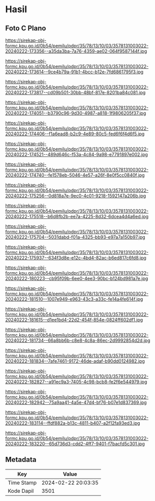 # Hasil

## Foto C Plano

https://sirekap-obj-formc.kpu.go.id/0b54/pemilu/pdpr/35/78/13/10/03/3578131003022-20240222-173356--a35da3ba-7a76-4359-ae02-064f9587144f.jpg

https://sirekap-obj-formc.kpu.go.id/0b54/pemilu/pdpr/35/78/13/10/03/3578131003022-20240222-173614--9ce4b79a-91b1-4bcc-b12e-7fd6861795f3.jpg

https://sirekap-obj-formc.kpu.go.id/0b54/pemilu/pdpr/35/78/13/10/03/3578131003022-20240222-173817--cd09b501-30bb-48bf-817e-8201ba84c081.jpg

https://sirekap-obj-formc.kpu.go.id/0b54/pemilu/pdpr/35/78/13/10/03/3578131003022-20240222-174051--b3790c96-9d30-4987-a818-1f9806205f37.jpg

https://sirekap-obj-formc.kpu.go.id/0b54/pemilu/pdpr/35/78/13/10/03/3578131003022-20240222-174406--f1a6ead8-b2c9-4e89-80c5-fed6f6f4d6f5.jpg

https://sirekap-obj-formc.kpu.go.id/0b54/pemilu/pdpr/35/78/13/10/03/3578131003022-20240222-174521--489d646c-f53a-4c84-9a98-e7791897e002.jpg

https://sirekap-obj-formc.kpu.go.id/0b54/pemilu/pdpr/35/78/13/10/03/3578131003022-20240222-174740--fe1578eb-5046-4e57-a26f-8e0f5cc0840f.jpg

https://sirekap-obj-formc.kpu.go.id/0b54/pemilu/pdpr/35/78/13/10/03/3578131003022-20240222-175256--0d818a7e-9ec0-4c01-9218-1592147a206b.jpg

https://sirekap-obj-formc.kpu.go.id/0b54/pemilu/pdpr/35/78/13/10/03/3578131003022-20240222-175518--b6d8fb2b-ee7a-4225-8d32-6dcea4d4a6ed.jpg

https://sirekap-obj-formc.kpu.go.id/0b54/pemilu/pdpr/35/78/13/10/03/3578131003022-20240222-175704--5031dabd-f01a-4325-bb93-e97a7a150b97.jpg

https://sirekap-obj-formc.kpu.go.id/0b54/pemilu/pdpr/35/78/13/10/03/3578131003022-20240222-175937--634f3d8e-e12c-4bd4-82ac-b6ed817c6fd8.jpg

https://sirekap-obj-formc.kpu.go.id/0b54/pemilu/pdpr/35/78/13/10/03/3578131003022-20240222-180223--cb95f09b-6ee0-4ee3-90bc-b124bd981a7e.jpg

https://sirekap-obj-formc.kpu.go.id/0b54/pemilu/pdpr/35/78/13/10/03/3578131003022-20240222-181510--1007e949-e963-43c3-a33c-fe14a4fe614f.jpg

https://sirekap-obj-formc.kpu.go.id/0b54/pemilu/pdpr/35/78/13/10/03/3578131003022-20240222-181615--d1ee1bd4-22d2-454f-854e-0824ff602df1.jpg

https://sirekap-obj-formc.kpu.go.id/0b54/pemilu/pdpr/35/78/13/10/03/3578131003022-20240222-181734--66a8bb6b-c8e8-4c8a-86ec-2d9992854d2d.jpg

https://sirekap-obj-formc.kpu.go.id/0b54/pemilu/pdpr/35/78/13/10/03/3578131003022-20240222-181834--7afe7461-9172-46de-adaf-b90dd0124982.jpg

https://sirekap-obj-formc.kpu.go.id/0b54/pemilu/pdpr/35/78/13/10/03/3578131003022-20240222-182827--a91ec9a3-7405-4c98-bcb8-fe2f6e544979.jpg

https://sirekap-obj-formc.kpu.go.id/0b54/pemilu/pdpr/35/78/13/10/03/3578131003022-20240222-182942--75a9aa41-4a5e-47d4-bf76-b07e1d837369.jpg

https://sirekap-obj-formc.kpu.go.id/0b54/pemilu/pdpr/35/78/13/10/03/3578131003022-20240222-183114--ffdf882a-b13c-4811-b407-a2f12fa93ed3.jpg

https://sirekap-obj-formc.kpu.go.id/0b54/pemilu/pdpr/35/78/13/10/03/3578131003022-20240222-183220--65d736d3-cdd2-4ff7-9401-f7bacfd5c301.jpg


## Metadata

| Key        | Value               |
| ---------- | ------------------- |
| Time Stamp | 2024-02-22 20:03:35 |
| Kode Dapil | 3501                |



